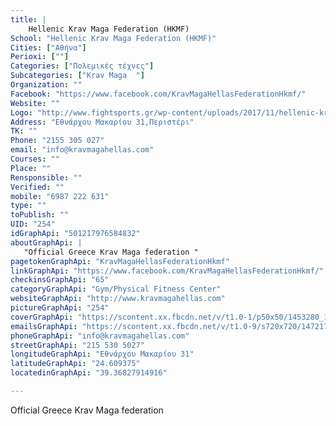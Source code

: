 ```yaml
---
title: |
    Hellenic Krav Maga Federation (HKMF)
School: "Hellenic Krav Maga Federation (HKMF)"
Cities: ["Αθήνα"]
Perioxi: [""]
Categories: ["Πολεμικές τέχνες"]
Subcategories: ["Krav Maga  "]
Organization: ""
Facebook: "https://www.facebook.com/KravMagaHellasFederationHkmf/"
Website: ""
Logo: "http://www.fightsports.gr/wp-content/uploads/2017/11/hellenic-krav-maga-federation-logo.jpg"
Address: "Εθνάρχου Μακαρίου 31,Περιστέρι"
TK: ""
Phone: "2155 305 027"
email: "info@kravmagahellas.com"
Courses: ""
Place: ""
Rensponsible: ""
Verified: ""
mobile: "6987 222 631"
type: ""
toPublish: ""
UID: "254"
idGraphApi: "501217976584832"
aboutGraphApi: | 
   "Official Greece Krav Maga federation "
pagetokenGraphApi: "KravMagaHellasFederationHkmf"
linkGraphApi: "https://www.facebook.com/KravMagaHellasFederationHkmf/"
checkinsGraphApi: "65"
categoryGraphApi: "Gym/Physical Fitness Center"
websiteGraphApi: "http://www.kravmagahellas.com"
pictureGraphApi: "254"
coverGraphApi: "https://scontent.xx.fbcdn.net/v/t1.0-1/p50x50/1453280_1167556356617654_2042578495213493113_n.jpg?oh=9ae4417b8e34a31ff03cbd54d1eaa18c&amp;oe=5B0C5F1B"
emailsGraphApi: "https://scontent.xx.fbcdn.net/v/t1.0-9/s720x720/14721700_1411709465535674_2339084669482103244_n.jpg?oh=702e8fcf996843296b1f7d4a4af5e3e7&amp;oe=5B09132E"
phoneGraphApi: "info@kravmagahellas.com"
streetGraphApi: "215 530 5027"
longitudeGraphApi: "Εθνάρχου Μακαρίου 31"
latitudeGraphApi: "24.609375"
locatedinGraphApi: "39.36827914916"

---
```


Official Greece Krav Maga federation 

